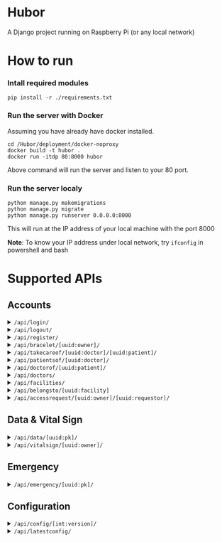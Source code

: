# Hubor
A Django project running on Raspberry Pi (or any local network)

# How to run
### Intall required modules
```
pip install -r ./requirements.txt
```

### Run the server with Docker
Assuming you have already have docker installed.
```
cd /Hubor/deployment/docker-noproxy
docker build -t hubor .
docker run -itdp 80:8000 hubor
```
Above command will run the server and listen to your 80 port.


### Run the server localy
```
python manage.py makemigrations
python manage.py migrate
python manage.py runserver 0.0.0.0:8000
```
This will run at the IP address of your local machine with the port 8000

**Note**: To know your IP address under local network, try `ifconfig` in powershell and bash
# Supported APIs
## Accounts
[comment]: # ("/api/login/")
<details><summary><code>/api/login/</code>
</summary>
<p>

- Login a user
- `POST`
    - Request
        ```json
        {
            "username": String,
            "password": String
        }
        ```
    - Response
        ```json
        {
            "query": "login",
            "id": uuid
        }
        ```
</p>
</details>

[comment]: # ("/api/logout/")
<details><summary><code>/api/logout/</code>
</summary>
<p>

- logout request user. User info should be stored in client"s cookie.
- POST
    - Request
        ```json
        {} - empty payload
        ```
    - Response
        ```json
        {
            "query": "logout"
        }
        ```
</p>
</details>


[comment]: # ("/api/register/")
<details><summary><code>/api/register/</code>
</summary>
<p>

- Register a user
- `POST`
    - Request
        ```json
        {
            "username": String **,
            "email": String **,
            "height": float *,
            "weight": float *,
            "user_type": int (0=patient, 1=doctor, 2=admin),
            "phone": String **,
            "date_of_birth": String *,
            "gender": int (0=male, 1=female),
            "notes": Stirng,
            "password":String *,
            "first_name": String *,
            "last_name": String *
        }
        ```
    - Response
        ```json
        {
            "query": "register",
            "data": {
                "id": UUID,
                "email": String,
                "weight": float,
                "height": float,
                "user_type": int,
                "phone": String,
                "date_of_birth": Stirng,
                "gender": int,
                "notes": Sting
            }
        }
        ```
</p>
</details>


[comment]: # ("/api/bracelet/<uuid:owner>/")
<details><summary><code>/api/bracelet/[uuid:owner]/</code>
</summary>
<p>

- `POST`
    - Add a bracelet for the `owner` in the request URL
    - Request
        ```json
        {
            "mac_addr": String **
        }
        ```
    - Response
        ```json
        {
            "query": "bracelet",
            "bracelet": UUID
        }
        ```
- `GET`
    - Get all bracelets owned by the `owner` in the request URL
    - Response
        ```json
        {
            "query": "bracelet"
            "bracelets": [
                {
                    "id": UUID,
                    "owner": UUID,
                    "mac_addr": String
                },
                {
                    "id": UUID,
                    "owner": UUID,
                    "mac_addr": String
                },
                ...
            ]
        }
            
        ```
</p>
</details>

[comment]: # ("/api/takecareof/<uuid:doctor>/<uuid:patient>/")
<details><summary><code>/api/takecareof/[uuid:doctor]/[uuid:patient]/</code>
</summary>
<p>

- Check if given doctor has the permission of accessing the data of the givien patient
- `GET`
    - Check if given doctor is taking care of given patient
        - 200: if true
        - 404: 
            - `type=0`: either the doctor or the patient doesn't exist. 
            - `type=1`: the relationship doesn't exist.
        - 409: permission request still on hold
        - 403: request is sent by neither the given doctor nor the given patient
    - Response
        ```json
        4XX:
            {
                "message": string
            }
        404:
            {
                "message": string,
                "type": int  [0 (user doesn't exist) / 1 (no permission)]
            }
        200:
            {
                "id": int,
                "doctor" : {
                    "id": UUID,
                    "first_name": String,
                    "last_name": String,
                    "since": DateTime,
                    "user_type": int,
                    "gender": int  
                },
                "patient" : {
                    "id": UUID,
                    "first_name": String, 
                    "last_name": String, 
                    "user_type": int,
                    "height": int, 
                    "weigh"': int, 
                    "date_of_birth": datetime, 
                    "notes": String, 
                    "phone": String,
                    "status": List<int>     
                }
            }
        ```
</p>
</details>

[comment]: # ("/api/patientsof/<uuid:doctor>/")
<details><summary><code>/api/patientsof/[uuid:doctor]/</code>
</summary>
<p>
- Get a list of patients of the given doctor

- `GET`
    - Response
        ```json
            [
                {
                    "id": UUID,
                    "first_name": String, 
                    "last_name": String, 
                    "user_type": int,
                    "height": int, 
                    "weight": int, 
                    "date_of_birth": datetime, 
                    "notes": String, 
                    "phone": String,
                    "status": List<int>,
                    "facility": <Facility>
                },
                {
                    "id": UUID,
                    "first_name": String, 
                    "last_name": String, 
                    "user_type": int,
                    "height": int, 
                    "weight": int, 
                    "date_of_birth": datetime, 
                    "notes": String, 
                    "phone": String,
                    "status": List<int>,
                    "facility": <Facility>
                }
            ]
        ```
</p>
</details>

[comment]: # ("/api/doctorof/<uuid:patient>/")
<details><summary><code>/api/doctorof/[uuid:patient]/</code>
</summary>
<p>
- Get and update the doctor's information of given patient

- `GET`
    - Get the doctor's information of the given patient
    - Response
        ```json
        {
            id: UUID,
            first_name: String, 
            last_name: String, 
            user_type: int
        }
        ```
</p>
</details>

[comment]: # ("/api/doctors/")
<details><summary><code>/api/doctors/</code>
</summary>
<p>
- Get a list of registered doctors

- `GET`
    - Response
        ```json
            [
                {
                    "id": UUID,
                    "first_name": String,
                    "last_name": String,
                    "since": DateTime,
                    "user_type": int ,
                    "facility": <Facility>
                },
                {
                    "id": UUID,
                    "first_name": String,
                    "last_name": String,
                    "since": DateTime,
                    "user_type": int ,
                    "facility": <Facility>
                }
            ]
        ```
</p>
</details>

[comment]: # ("/api/facilities/")
<details><summary><code>/api/facilities/</code>
</summary>
<p>
- GET: Get a all facilities. Only short information included
- POST: Create a facility.

- `GET`
    - Response
        ```json
            [
                {
                    "id": UUID,
                    "name": String,
                    "address": String,
                    "phone": String,
                    "Description": String
                },
                {
                    "id": UUID,
                    "name": String,
                    "address": String,
                    "phone": String,
                    "Description": String
                }
            ]
        ```
- `POST`
    - Request
        ```json
        {
            "id": UUID,
            "name": String,
            "address": String,
            "phone": String,
            "Description": String
        }
        ```
    - Response
        ```json
        {
            "id": UUID,
            "name": String,
            "address": String,
            "phone": String,
            "Description": String
        }
        ```
</p>
</details>

[comment]: # ("/api/belongsto/<uuid:facility>")
<details><summary><code>/api/belongsto/[uuid:facility]</code>
</summary>
<p>
- GET: Get a all user belongs to given facility
- PUT: Create a belongs to relationship

- `GET`
    - Response
        ```json
        [
            {
                "id": UUID,
                "user": {
                    'id': UUID, 
                    'first_name': String, 
                    'last_name': String, 
                    'user_type': int, 
                    'gender': int, 
                    'belongs_to': UUID
                },
                "facility":{
                    "id": UUID,
                    "name": String,
                    "address": String,
                    "phone": String,
                    "Description": String
                }
            },
            ...
        ]
        ```
- `PUT`
    - Request
        ```json
        {
            "user": UUID
        }
        ```
    - Response
        ```json
        {
            "id": UUID,
            "user": {
                'id': UUID, 
                'first_name': String, 
                'last_name': String, 
                'user_type': int, 
                'gender': int, 
                'belongs_to': UUID
            },
            "facility":{
                "id": UUID,
                "name": String,
                "address": String,
                "phone": String,
                "Description": String
            }
        }
        ```
</p>
</details>

[comment]: # ("/api/accessrequest/<uuid:owner>/<uuid:requestor>/")
<details><summary><code>/api/accessrequest/[uuid:owner]/[uuid:requestor]/</code>
</summary>
<p>
- API allows requestor to send a request to the data owner so that he/she can access the vital sign data

- `POST`
    - requestor can be both requestor and the onwer.
        - Requestor POST: asking for the access.
        - Owner POST: Accept the request. this will delete the DataPermissionRequest tuple, but will create a 
          TakeCareOf object instead. If there is not existing request, then a TakeCareOf object will be created
          directly.
    - payload:
      ```json
        {
          "message": string
        }
      ```
    - Response:
        - 200: the request is sent or the TakeCareOf is created
        - 404: either the requestor or the owner doesn't exist
        - 409: the request already exist in the database and the post is sent by the reqeustor not the owner
        ```json
        4XX:
            {
                "message": string
            }
        200 - requestor:
            {
                "message": string
            }
        200 - owner:
            {
                "id": int,
                "doctor" : {
                    "id": UUID,
                    "first_name": String,
                    "last_name": String,
                    "since": DateTime,
                    "user_type": int,
                    "gender": int  
                },
                "patient" : {
                    "id": UUID,
                    "first_name": String, 
                    "last_name": String, 
                    "user_type": int,
                    "height": int, 
                    "weigh"': int, 
                    "date_of_birth": datetime, 
                    "notes": String, 
                    "phone": String,
                    "status": List<int>     
                }
            }
        ```
- `DELETE`
    - Reject or cancel the request
    - Status Code:
        - 200: the request is rejected.
        - 403: the requestor is neither the owner nor the requestor
        - 404: given request is not found
    - Response
        ```json
        {
            "message": string
        }
        ```
</p>
</details>


## Data & Vital Sign
[comment]: # ("/api/data/<uuid:pk>/")
<details><summary><code>/api/data/[uuid:pk]/</code>
</summary>
<p>

- `POST`
    - Add an entry of raw data for the `owner` in the request URL
    - Request
        ```json
        {
            "bracelet": UUID *,
            "tem": float *,
            "acx": float *,
            "acz": float *,
            "bat": float *,
            "red": float *,
            "ir": float *,
            "time": String
        }
        ```
    - Response
        ```json
        {}
        ```
- `GET`
    - Get all raw data owned by the `owner` in the request URL
    - Response
        ```json
        {
            "query": "bracelet"
            "data": [
                {
                    "id": int,
                    "owner": UUID,
                    "bracelet": UUID,
                    "tem": float,
                    "acx": float,
                    "acz": float,
                    "bat": float,
                    "red": float,
                    "ir": float,
                    "time": String
                },
                {
                    "id": int,
                    "owner": UUID,
                    "bracelet": UUID,
                    "tem": float,
                    "acx": float,
                    "acz": float,
                    "bat": float,
                    "red": float,
                    "ir": float,
                    "time": String
                },
                ...
            ]
        }
            
        ```
</p>
</details>


[comment]: # ("/api/vitalsign/<uuid:owner>/?from=<time_with_time_zone>&to=<time_with_time_zone>&type=['min', 'hr', 'day', 'month']")
<details><summary><code>/api/vitalsign/[uuid:owner]/</code>
</summary>
<p>

- `POST`
    - Add an entry of vital sign for the `owner` in the request URL
    - Request
        ```json
        {
            "bracelet": UUID *,
            "temp": float *,
            "spo2": float *,
            "hr": float *,
            "rr": float *,
            "time": String
        }
        ```
    - Response
        ```json
        {}
        ```
- `GET`
    - Get all vital signs owned by the `owner` in the request URL within a specific time. 
    - The array is in **ascending** order in terms of time.
    - Response
        ```json
        [
            {
                "time": datetime,
                "hr": {
                    "mean": float,
                    "med": float,
                    "min": float,
                    "max": float,
                    "std": float,
                },
                "rr": {
                    "mean": float,
                    "med": float,
                    "min": float,
                    "max": float,
                    "std": float,
                },
                "spo2": {
                    "mean": float,
                    "med": float,
                    "min": float,
                    "max": float,
                    "std": float,
                },
                "temp": {
                    "mean": float,
                    "med": float,
                    "min": float,
                    "max": float,
                    "std": float,
                },
            },
            ...
        ]   
        ```
</p>
</details>


## Emergency
[comment]: # ("/api/emergency/<uuid:pk>/")
<details><summary><code>/api/emergency/[uuid:pk]/</code>
</summary>
<p>

- `POST`
    - Initiate an emergency event
    - Request
        ```json
        {
            "longitude": float *,
            "latitude": float *,
            "configuration": int *,
            "risk" : int * (0="LOW", 1="MID", 2="HIGH")
            "time": String
        }
        ```
    - Response
        ```json
        {}
        ```
- `GET`
    - Get a list of emergency events sent by given user
    - Response
        ```json
        {
            "data": [
                {
                    "id" = UUID,
                    "patient" = UUID,
                    "time" = String,
                    "solved" = int,
                    "longitude" = float,
                    "latitude" = float,
                    "configuration": int
                },
                {
                    "id" = UUID,
                    "patient" = UUID,
                    "time" = String,
                    "solved" = int,
                    "longitude" = float,
                    "latitude" = float,
                    "configuration": int
                },
                ...
            ]
        }
        ```
</p>
</details>


## Configuration
[comment]: # ("/api/config/<int:version>/")
<details><summary><code>/api/config/[int:version]/</code>
</summary>
<p>

- `GET`
    - Get the corresponding version of configuration
    - Response
        ```json
        {
            "config": [
                {
                    "id": int,
                    "name": String,
                    "version": int,
                    "compare": int,
                    "range_min": float,
                    "range_max": float,
                    "duration": int
                },
                {
                    "id": int,
                    "name": String,
                    "version": int,
                    "compare": int,
                    "range_min": float,
                    "range_max": float,
                    "duration": int
                },
                ...
            ]
        }
        ```
</p>
</details>

[comment]: # ("/api/latestconfig/")
<details><summary><code>/api/latestconfig/</code>
</summary>
<p>

- `GET`
    - Get the latest version of configuration
    - Response
        ```json
        {
            "config": [
                {
                    "id": int,
                    "name": String,
                    "version": int,
                    "compare": int,
                    "range_min": float,
                    "range_max": float,
                    "duration": int
                },
                {
                    "id": int,
                    "name": String,
                    "version": int,
                    "compare": int,
                    "range_min": float,
                    "range_max": float,
                    "duration": int
                },
                ...
            ]
        }
        ```
</p>
</details>